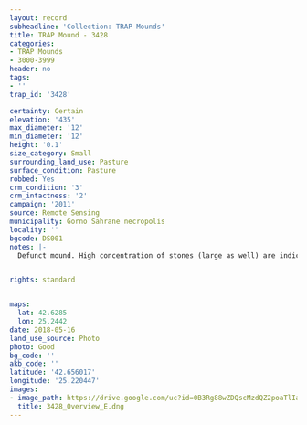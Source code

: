 ```yaml
---
layout: record
subheadline: 'Collection: TRAP Mounds'
title: TRAP Mound - 3428
categories:
- TRAP Mounds
- 3000-3999
header: no
tags:
- ''
trap_id: '3428'

certainty: Certain
elevation: '435'
max_diameter: '12'
min_diameter: '12'
height: '0.1'
size_category: Small
surrounding_land_use: Pasture
surface_condition: Pasture
robbed: Yes
crm_condition: '3'
crm_intactness: '2'
campaign: '2011'
source: Remote Sensing
municipality: Gorno Sahrane necropolis
locality: ''
bgcode: DS001
notes: |-
  Defunct mound. High concentration of stones (large as well) are indicative of former presence of larger mound. Also some robbers' trench's confirming this, bu still hard to determine whether site is truly a mound or not.


rights: standard


maps:
  lat: 42.6285
  lon: 25.2442
date: 2018-05-16
land_use_source: Photo
photo: Good
bg_code: ''
akb_code: ''
latitude: '42.656017'
longitude: '25.220447'
images:
- image_path: https://drive.google.com/uc?id=0B3Rg88wZDQscMzdQZ2poaTlIanM
  title: 3428_Overview_E.dng
---
```

